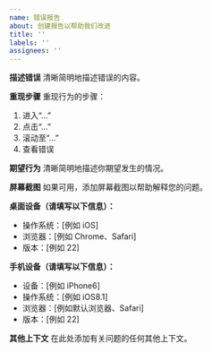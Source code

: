 ```yaml
---
name: 错误报告
about: 创建报告以帮助我们改进
title: ''
labels: ''
assignees: ''
---
```


**描述错误**
清晰简明地描述错误的内容。

**重现步骤**
重现行为的步骤：

1. 进入“...”
2. 点击“...”
3. 滚动至“...”
4. 查看错误

**期望行为**
清晰简明地描述你期望发生的情况。

**屏幕截图**
如果可用，添加屏幕截图以帮助解释您的问题。

**桌面设备（请填写以下信息）：**

-   操作系统：[例如 iOS]
-   浏览器：[例如 Chrome、Safari]
-   版本：[例如 22]

**手机设备（请填写以下信息）：**

-   设备：[例如 iPhone6]
-   操作系统：[例如 iOS8.1]
-   浏览器：[例如默认浏览器、Safari]
-   版本：[例如 22]

**其他上下文**
在此处添加有关问题的任何其他上下文。
